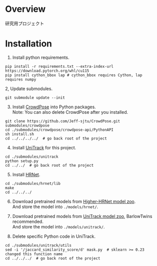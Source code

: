 # Overview
研究用プロジェクト

# Installation
1. Install python requirements.
```
pip install -r requirements.txt --extra-index-url https://download.pytorch.org/whl/cu115
pip install cython_bbox lap # cython_bbox requires Cython, lap requires numpy
```

2, Update submodules.
```
git submodule update --init
```

3. Install [CrowdPose](https://github.com/Jeff-sjtu/CrowdPose.git) into Python packages.  
Note: You can also delete CrowdPose after you installed.
```
git clone https://github.com/Jeff-sjtu/CrowdPose.git submodules/crowdpose
cd ./submodules/crowdpose/crowdpose-api/PythonAPI
sh install.sh
cd ../../../../  # go back root of the project
```

4. Install [UniTrack](https://github.com/Zhongdao/UniTrack) for this project.
```
cd ./submodules/unitrack
python setup.py
cd ../../  # go back root of the project
```

5. Install [HRNet]().  
```
cd ./submodules/hrnet/lib
make
cd ../../../
```

6. Download pretrained models from [Higher-HRNet model zoo](https://drive.google.com/drive/folders/1bdXVmYrSynPLSk5lptvgyQ8fhziobD50).  
And store the model into ```./models/hrnet/```.

7. Download pretrained models from [UniTrack model zoo](https://github.com/Zhongdao/UniTrack/blob/main/docs/MODELZOO.md), BarlowTwins recommended.  
And store the model into ```./models/unitrack/```.

8. Delete specific Python code in UniTrack.
```
cd ./submodules/unitrack/utils
sed -i '/jaccard_similarity_score/d' mask.py  # sklearn >= 0.23 changed this function name
cd ../../../  # go back root of the project
```
